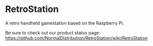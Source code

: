 RetroStation
============

A retro handheld gamestation based on the Raspberry Pi.

Be sure to check out our product status page:
https://github.com/NormalDistribution/RetroStation/wiki/RetroStation
